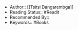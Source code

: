 - Author:: [[Tsitsi Dangarembga]]
- Reading Status:: #Readit
- Recommended By:: 
- Keywords:: #Books
